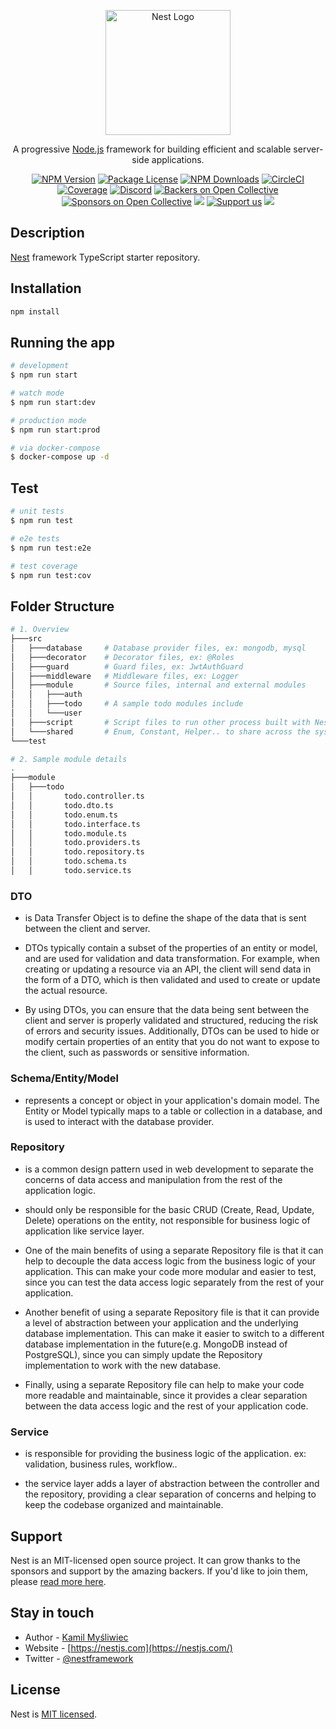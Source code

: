 <p align="center">
  <a href="http://nestjs.com/" target="blank"><img src="https://nestjs.com/img/logo-small.svg" width="200" alt="Nest Logo" /></a>
</p>


  <p align="center">A progressive <a href="http://nodejs.org" target="_blank">Node.js</a> framework for building efficient and scalable server-side applications.</p>
    <p align="center">
<a href="https://www.npmjs.com/~nestjscore" target="_blank"><img src="https://img.shields.io/npm/v/@nestjs/core.svg" alt="NPM Version" /></a>
<a href="https://www.npmjs.com/~nestjscore" target="_blank"><img src="https://img.shields.io/npm/l/@nestjs/core.svg" alt="Package License" /></a>
<a href="https://www.npmjs.com/~nestjscore" target="_blank"><img src="https://img.shields.io/npm/dm/@nestjs/common.svg" alt="NPM Downloads" /></a>
<a href="https://circleci.com/gh/nestjs/nest" target="_blank"><img src="https://img.shields.io/circleci/build/github/nestjs/nest/master" alt="CircleCI" /></a>
<a href="https://coveralls.io/github/nestjs/nest?branch=master" target="_blank"><img src="https://coveralls.io/repos/github/nestjs/nest/badge.svg?branch=master#9" alt="Coverage" /></a>
<a href="https://discord.gg/G7Qnnhy" target="_blank"><img src="https://img.shields.io/badge/discord-online-brightgreen.svg" alt="Discord"/></a>
<a href="https://opencollective.com/nest#backer" target="_blank"><img src="https://opencollective.com/nest/backers/badge.svg" alt="Backers on Open Collective" /></a>
<a href="https://opencollective.com/nest#sponsor" target="_blank"><img src="https://opencollective.com/nest/sponsors/badge.svg" alt="Sponsors on Open Collective" /></a>
  <a href="https://paypal.me/kamilmysliwiec" target="_blank"><img src="https://img.shields.io/badge/Donate-PayPal-ff3f59.svg"/></a>
    <a href="https://opencollective.com/nest#sponsor"  target="_blank"><img src="https://img.shields.io/badge/Support%20us-Open%20Collective-41B883.svg" alt="Support us"></a>
  <a href="https://twitter.com/nestframework" target="_blank"><img src="https://img.shields.io/twitter/follow/nestframework.svg?style=social&label=Follow"></a>
</p>
  <!--[![Backers on Open Collective](https://opencollective.com/nest/backers/badge.svg)](https://opencollective.com/nest#backer)
  [![Sponsors on Open Collective](https://opencollective.com/nest/sponsors/badge.svg)](https://opencollective.com/nest#sponsor)-->

## Description

[Nest](https://github.com/nestjs/nest) framework TypeScript starter repository.

## Installation

```bash
npm install
```

## Running the app

```bash
# development
$ npm run start

# watch mode
$ npm run start:dev

# production mode
$ npm run start:prod

# via docker-compose
$ docker-compose up -d
```

## Test

```bash
# unit tests
$ npm run test

# e2e tests
$ npm run test:e2e

# test coverage
$ npm run test:cov
```

## Folder Structure

```bash
# 1. Overview
├───src
│   ├───database     # Database provider files, ex: mongodb, mysql
│   ├───decorator    # Decorator files, ex: @Roles
│   ├───guard        # Guard files, ex: JwtAuthGuard
│   ├───middleware   # Middleware files, ex: Logger
│   ├───module       # Source files, internal and external modules
│   │   ├───auth
│   │   ├───todo     # A sample todo modules include
│   │   └───user
│   ├───script       # Script files to run other process built with NestJs also
│   └───shared       # Enum, Constant, Helper.. to share across the system
└───test

# 2. Sample module details
.      
├───module
│   ├───todo
│   │       todo.controller.ts
│   │       todo.dto.ts
│   │       todo.enum.ts
│   │       todo.interface.ts
│   │       todo.module.ts
│   │       todo.providers.ts
│   │       todo.repository.ts
│   │       todo.schema.ts
│   │       todo.service.ts

```

### DTO

- is Data Transfer Object is to define the shape of the data that is sent between the client and server.

- DTOs typically contain a subset of the properties of an entity or model, and are used for validation and data transformation. For example, when creating or updating a resource via an API, the client will send data in the form of a DTO, which is then validated and used to create or update the actual resource.
- By using DTOs, you can ensure that the data being sent between the client and server is properly validated and structured, reducing the risk of errors and security issues. Additionally, DTOs can be used to hide or modify certain properties of an entity that you do not want to expose to the client, such as passwords or sensitive information.

### Schema/Entity/Model

- represents a concept or object in your application's domain model. The Entity or Model typically maps to a table or collection in a database, and is used to interact with the database provider.

### Repository

- is a common design pattern used in web development to separate the concerns of data access and manipulation from the rest of the application logic.
- should only be responsible for the basic CRUD (Create, Read, Update, Delete) operations on the entity, not responsible for business logic of application like service layer.

- One of the main benefits of using a separate Repository file is that it can help to decouple the data access logic from the business logic of your application. This can make your code more modular and easier to test, since you can test the data access logic separately from the rest of your application.
- Another benefit of using a separate Repository file is that it can provide a level of abstraction between your application and the underlying database implementation. This can make it easier to switch to a different database implementation in the future(e.g. MongoDB instead of PostgreSQL), since you can simply update the Repository implementation to work with the new database.
- Finally, using a separate Repository file can help to make your code more readable and maintainable, since it provides a clear separation between the data access logic and the rest of your application code.

### Service

- is responsible for providing the business logic of the application. ex: validation, business rules, workflow..

- the service layer adds a layer of abstraction between the controller and the repository, providing a clear separation of concerns and helping to keep the codebase organized and maintainable.

## Support

Nest is an MIT-licensed open source project. It can grow thanks to the sponsors and support by the amazing backers. If you'd like to join them, please [read more here](https://docs.nestjs.com/support).

## Stay in touch

- Author - [Kamil Myśliwiec](https://kamilmysliwiec.com)
- Website - [https://nestjs.com](https://nestjs.com/)
- Twitter - [@nestframework](https://twitter.com/nestframework)

## License

Nest is [MIT licensed](LICENSE).
